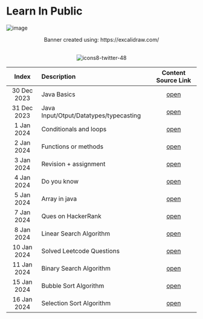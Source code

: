 # Learn In Public
![image](https://github.com/KshitizRana/DailyQuest/assets/93457779/1e8fb507-57af-4518-8dc4-8d3468daeef2)

<div align="center">
  Banner created using: https://excalidraw.com/
</div>

<br>

<div align="center">
  
  ![icons8-twitter-48](https://github.com/shubhsharma19/LearnInPublic/assets/69891912/399c0d7f-428b-48d6-a5f9-05895e3bc4d9)
  
</div>

<div align="center">

|Index| Description | Content Source Link |
|:--:|:-------------|:------------------:|
|30 Dec 2023|Java Basics|[open](https://twitter.com/Kshitiztwt/status/1741050754046242957)|
|31 Dec 2023|Java Input/Otput/Datatypes/typecasting|[open](https://twitter.com/Kshitiztwt/status/1741480710316212511)|
|1 Jan 2024|Conditionals and loops|[open](https://twitter.com/Kshitiztwt/status/1741873190643589286)|
|2 Jan 2024|Functions or methods|[open](https://twitter.com/Kshitiztwt/status/1742235266742469014)|
|3 Jan 2024|Revision + assignment|[open](https://twitter.com/Kshitiztwt/status/1742617601707000055)|
|4 Jan 2024|Do you know|[open](https://twitter.com/Kshitiztwt/status/1742959214253809860)|
|5 Jan 2024|Array in java|[open](https://twitter.com/Kshitiztwt/status/1743323790858158437)|
|7 Jan 2024|Ques on HackerRank|[open](https://twitter.com/Kshitiztwt/status/1743708677918376271)|
|8 Jan 2024|Linear Search Algorithm|[open](https://twitter.com/Kshitiztwt/status/1744420378951250340)|
|10 Jan 2024|Solved Leetcode Questions|[open](https://twitter.com/Kshitiztwt/status/1744792666741543319)|
|11 Jan 2024|Binary Search Algorithm|[open](https://twitter.com/Kshitiztwt/status/1745163196275560666)|
|15 Jan 2024|Bubble Sort Algorithm|[open](https://twitter.com/Kshitiztwt/status/1746809384825754050)|
|16 Jan 2024|Selection Sort Algorithm|[open](https://twitter.com/Kshitiztwt/status/1747337265737863306)|
